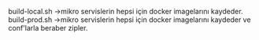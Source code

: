 build-local.sh ->mikro servislerin hepsi için docker imagelarını kaydeder.
build-prod.sh  ->mikro servislerin hepsi için docker imagelarını kaydeder ve conf'larla beraber zipler.